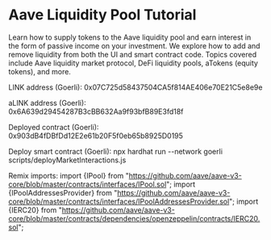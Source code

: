 # Aave Liquidity Pool Tutorial

Learn how to supply tokens to the Aave liquidity pool and earn interest in the form of passive income on your investment. We explore how to add and remove liquidity from both the UI and smart contract code. Topics covered include Aave liquidity market protocol, DeFi liquidity pools, aTokens (equity tokens), and more.

LINK address (Goerli):
0x07C725d58437504CA5f814AE406e70E21C5e8e9e

aLINK address (Goerli):
0x6A639d29454287B3cBB632Aa9f93bfB89E3fd18f

Deployed contract (Goerli):
0x903dB4fDBfDd12E2e61b20F5f0eb65b8925D0195

Deploy smart contract (Goerli):
npx hardhat run --network goerli scripts/deployMarketInteractions.js

Remix imports:
import {IPool} from "https://github.com/aave/aave-v3-core/blob/master/contracts/interfaces/IPool.sol";
import {IPoolAddressesProvider} from "https://github.com/aave/aave-v3-core/blob/master/contracts/interfaces/IPoolAddressesProvider.sol";
import {IERC20} from "https://github.com/aave/aave-v3-core/blob/master/contracts/dependencies/openzeppelin/contracts/IERC20.sol";
